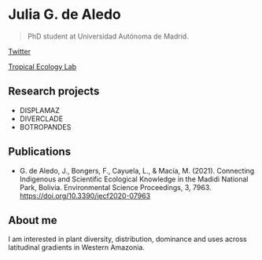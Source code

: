 
# Julia G. de Aledo

> PhD student at Universidad Autónoma de Madrid.

[Twitter](https://twitter.com/juliagdealedo)

[Tropical Ecology Lab](https://www.grupoecologiatropical.com)

## Research projects
- DISPLAMAZ
- DIVERCLADE
- BOTROPANDES

## Publications
- G. de Aledo, J., Bongers, F., Cayuela, L., & Macía, M. (2021). Connecting Indigenous and Scientific Ecological Knowledge in the Madidi National Park, Bolivia. Environmental Science Proceedings, 3, 7963. https://doi.org/10.3390/iecf2020-07963

## About me
I am interested in plant diversity, distribution, dominance and uses across latitudinal gradients in Western Amazonia.
